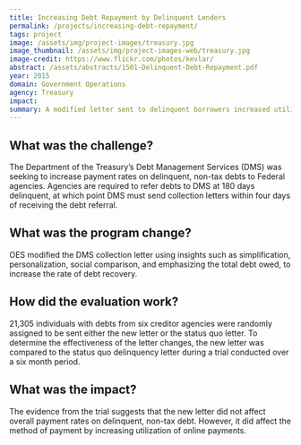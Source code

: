 ```yaml
---
title: Increasing Debt Repayment by Delinquent Lenders
permalink: /projects/increasing-debt-repayment/
tags: project
image: /assets/img/project-images/treasury.jpg
image_thumbnail: /assets/img/project-images-web/treasury.jpg
image-credit: https://www.flickr.com/photos/kevlar/
abstract: /assets/abstracts/1501-Delinquent-Debt-Repayment.pdf
year: 2015
domain: Government Operations
agency: Treasury
impact:
summary: A modified letter sent to delinquent borrowers increased utilization of online payments.
---
```

## What was the challenge?

The Department of the Treasury’s Debt Management Services (DMS) was seeking to increase payment rates on delinquent, non-tax debts to Federal agencies. Agencies are required to refer debts to DMS at 180 days delinquent, at which point DMS must send collection letters within four days of receiving the debt referral.

## What was the program change?

OES modified the DMS collection letter using insights such as simplification, personalization, social comparison, and emphasizing the total debt owed, to increase the rate of debt recovery.

## How did the evaluation work?

21,305 individuals with debts from six creditor agencies were randomly assigned to be sent either the new letter or the status quo letter. To determine the effectiveness of the letter changes, the new letter was compared to the status quo delinquency letter during a trial conducted over a six month period.

## What was the impact?

The evidence from the trial suggests that the new letter did not affect overall payment rates on delinquent, non-tax debt. However, it did affect the method of payment by increasing utilization of online payments.
